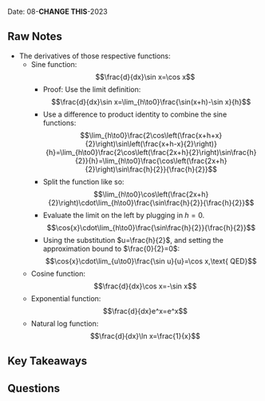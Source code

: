 Date: 08-**CHANGE THIS**-2023

## Raw Notes

- The derivatives of those respective functions:
	- Sine function: $$\frac{d}{dx}\sin x=\cos x$$
		- Proof: Use the limit definition: $$\frac{d}{dx}\sin x=\lim_{h\to0}\frac{\sin(x+h)-\sin x}{h}$$
		- Use a difference to product identity to combine the sine functions: $$\lim_{h\to0}\frac{2\cos\left(\frac{x+h+x}{2}\right)\sin\left(\frac{x+h-x}{2}\right)}{h}=\lim_{h\to0}\frac{2\cos\left(\frac{2x+h}{2}\right)\sin\frac{h}{2}}{h}=\lim_{h\to0}\frac{\cos\left(\frac{2x+h}{2}\right)\sin\frac{h}{2}}{\frac{h}{2}}$$
		- Split the function like so: $$\lim_{h\to0}\cos\left(\frac{2x+h}{2}\right)\cdot\lim_{h\to0}\frac{\sin\frac{h}{2}}{\frac{h}{2}}$$
		- Evaluate the limit on the left by plugging in $h=0$. $$\cos{x}\cdot\lim_{h\to0}\frac{\sin\frac{h}{2}}{\frac{h}{2}}$$
		- Using the substitution $u=\frac{h}{2}$, and setting the approximation bound to $\frac{0}{2}=0$: $$\cos{x}\cdot\lim_{u\to0}\frac{\sin u}{u}=\cos x,\text{ QED}$$
	- Cosine function: $$\frac{d}{dx}\cos x=-\sin x$$
	- Exponential function: $$\frac{d}{dx}e^x=e^x$$
	- Natural log function: $$\frac{d}{dx}\ln x=\frac{1}{x}$$

## Key Takeaways



## Questions


